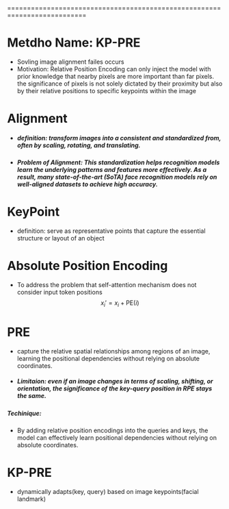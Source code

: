 ==========================================================================

# Metdho Name: KP-PRE
- Sovling image alignment failes occurs
- Motivation: Relative Position Encoding can only inject the model with prior knowledge that nearby pixels are more important than far pixels.
the significance of pixels is not solely dictated by their proximity but also by their relative positions to specific keypoints within the image

# Alignment
- ##### definition: transform images into a consistent and standardized from, often by scaling, rotating, and translating.
- ##### Problem of Alignment: This standardization helps recognition models learn the underlying patterns and features more effectively. As a result, many state-of-the-art (SoTA) face recognition models rely on well-aligned datasets to achieve high accuracy.
# KeyPoint
- definition: serve as representative points that capture the essential structure or layout of an object
# Absolute Position Encoding
- To address the problem that self-attention mechanism does not consider input token positions
$$
x_i' = x_i + \mathrm{PE}(i)
$$

# PRE
- capture the relative spatial relationships among regions of an image, learning the positional dependencies without relying on absolute coordinates.
- ##### Limitaion: even if an image changes in terms of scaling, shifting, or orientation, the significance of the key-query position in RPE stays the same.
##### Techinique:
- By adding relative position encodings into the queries and keys, the model can effectively learn positional dependencies without relying on absolute coordinates. 

# KP-PRE
- dynamically adapts(key, query) based on image keypoints(facial landmark)
